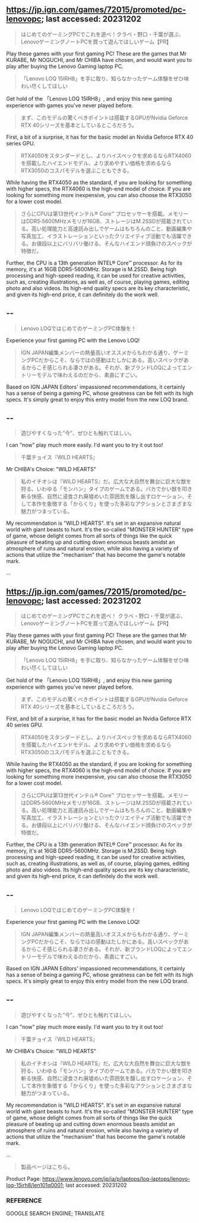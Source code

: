 ## https://jp.ign.com/games/72015/promoted/pc-lenovopc; last accessed: 20231202

> はじめてのゲーミングPCでこれを遊べ！クラベ・野口・千葉が選ぶ、LenovoゲーミングノートPCを買って遊んでほしいゲーム【PR】

Play these games with your first gaming PC! These are the games that Mr KURABE, Mr NOGUCHI, and Mr CHIBA have chosen, and would want you to play after buying the Lenovo Gaming laptop PC.

> 「Lenovo LOQ 15IRH8」を手に取り、知らなかったゲーム体験をぜひ味わい尽くしてほしい

Get hold of the 「Lenovo LOQ 15IRH8」, and enjoy this new gaming experience with games you've never played before.

> まず、このモデルの驚くべきポイントは搭載するGPUがNvidia Geforce RTX 40シリーズを基本としているところだろう。

First, a bit of a surprise, it has for the basic model an Nvidia Geforce RTX 40 series GPU.

> RTX4050をスタンダードとし、よりハイスペックを求めるならRTX4060を搭載したハイエンドモデル、より求めやすい価格を求めるならRTX3050のコスパモデルを選ぶこともできる。

While having the RTX4050 as the standard, if you are looking for something with higher specs, the RTX4060 is the high-end model of choice. If you are looking for something more inexpensive, you can also choose the RTX3050 for a lower cost model.

> さらにCPUは第13世代インテル® Core™ プロセッサーを搭載。メモリーはDDR5‐5600MHzメモリが16GB、ストレージはM.2SSDが搭載されている。高い処理能力と高速読み出しでゲームはもちろんのこと、動画編集や写真加工、イラストレーションといったクリエイティブ活動でも活躍できる。お値段以上にバリバリ働ける、そんなハイエンド顔負けのスペックが特徴だ。

Further, the CPU is a 13th generation INTEL® Core™ processor. As for its memory, it's at 16GB DDR5-5600MHz. Storage is M.2SSD. Being high processing and high-speed reading, it can be used for creative activities, such as, creating illustrations, as well as, of course, playing games, editing photo and also videos. Its high-end quality specs are its key characteristic, and given its high-end price, it can definitely do the work well.

## --

> Lenovo LOQではじめてのゲーミングPC体験を！

Experience your first gaming PC with the Lenovo LOQ!

> IGN JAPAN編集メンバーの熱量高いオススメからもわかる通り、ゲーミングPCだからこそ、ならではの感動はたしかにある。高いスペックがあるからこそ感じられる凄さがある。それが、新ブランドLOQによってエントリーモデルで味わえるのだから、素直にすごい。

Based on IGN JAPAN Editors' impassioned recommendations, it certainly has a sense of being a gaming PC, whose greatness can be felt with its high specs. It's simply great to enjoy this entry model from the new LOQ brand.

## --

> 遊びやすくなった”今”、ぜひとも触れてほしい。

I can "now" play much more easily. I'd want you to try it out too!

> 千葉チョイス『WILD HEARTS』

Mr CHIBA's Choice: "WILD HEARTS"

> 私のイチオシは『WILD HEARTS』だ。広大な大自然を舞台に巨大な獣を狩る、いわゆる「モンハン」タイプのゲームである。バカでかい獣を叩き斬る快感、自然に浸食され廃墟めいた雰囲気を醸し出すロケーション、そして本作を象徴する「からくり」を使った多彩なアクションとさまざまな魅力がつまっている。

My recommendation is "WILD HEARTS". It's set in an expansive natural world with giant beasts to hunt. It's the so-called "MONSTER HUNTER" type of game, whose delight comes from all sorts of things like the quick pleasure of beating up and cutting down enormous beasts amidst an atmosphere of ruins and natural erosion, while also having a variety of actions that utilize the "mechanism" that has become the game's notable mark.

...

## https://jp.ign.com/games/72015/promoted/pc-lenovopc; last accessed: 20231202

> はじめてのゲーミングPCでこれを遊べ！ クラベ・野口・千葉が選ぶ、LenovoゲーミングノートPCを買って遊んでほしいゲーム【PR】

Play these games with your first gaming PC! These are the games that Mr KURABE, Mr NOGUCHI, and Mr CHIBA have chosen, and would want you to play after buying the Lenovo Gaming laptop PC.

> 「Lenovo LOQ 15IRH8」を手に取り、知らなかったゲーム体験をぜひ味わい尽くしてほしい

Get hold of the 「Lenovo LOQ 15IRH8」, and enjoy this new gaming experience with games you've never played before.

> まず、このモデルの驚くべきポイントは搭載するGPUがNvidia Geforce RTX 40シリーズを基本としているところだろう。

First, and bit of a surprise, it has for the basic model an Nvidia Geforce RTX 40 series GPU.

> RTX4050をスタンダードとし、よりハイスペックを求めるならRTX4060を搭載したハイエンドモデル、より求めやすい価格を求めるならRTX3050のコスパモデルを選ぶこともできる。

While having the RTX4050 as the standard, if you are looking for something with higher specs, the RTX4060 is the high-end model of choice. If you are looking for something more inexpensive, you can also choose the RTX3050 for a lower cost model.

> さらにCPUは第13世代インテル® Core™ プロセッサーを搭載。メモリーはDDR5‐5600MHzメモリが16GB、ストレージはM.2SSDが搭載されている。高い処理能力と高速読み出しでゲームはもちろんのこと、動画編集や写真加工、イラストレーションといったクリエイティブ活動でも活躍できる。お値段以上にバリバリ働ける、そんなハイエンド顔負けのスペックが特徴だ。

Further, the CPU is a 13th generation INTEL® Core™ processor. As for its memory, it's at 16GB DDR5-5600MHz. Storage is M.2SSD. Being high processing and high-speed reading, it can be used for creative activities, such as, creating illustrations, as well as, of course, playing games, editing photo and also videos. Its high-end quality specs are its key characteristic, and given its high-end price, it can definitely do the work well.

## --

> Lenovo LOQではじめてのゲーミングPC体験を！

Experience your first gaming PC with the Lenovo LOQ!

> IGN JAPAN編集メンバーの熱量高いオススメからもわかる通り、ゲーミングPCだからこそ、ならではの感動はたしかにある。高いスペックがあるからこそ感じられる凄さがある。それが、新ブランドLOQによってエントリーモデルで味わえるのだから、素直にすごい。

Based on IGN JAPAN Editors' impassioned recommendations, it certainly has a sense of being a gaming PC, whose greatness can be felt with its high specs. It's simply great to enjoy this entry model from the new LOQ brand.

## --

> 遊びやすくなった”今”、ぜひとも触れてほしい。

I can "now" play much more easily. I'd want you to try it out too!

> 千葉チョイス『WILD HEARTS』

Mr CHIBA's Choice: "WILD HEARTS"

> 私のイチオシは『WILD HEARTS』だ。広大な大自然を舞台に巨大な獣を狩る、いわゆる「モンハン」タイプのゲームである。バカでかい獣を叩き斬る快感、自然に浸食され廃墟めいた雰囲気を醸し出すロケーション、そして本作を象徴する「からくり」を使った多彩なアクションとさまざまな魅力がつまっている。

My recommendation is "WILD HEARTS". It's set in an expansive natural world with giant beasts to hunt. It's the so-called "MONSTER HUNTER" type of game, whose delight comes from all sorts of things like the quick pleasure of beating up and cutting down enormous beasts amidst an atmosphere of ruins and natural erosion, while also having a variety of actions that utilize the "mechanism" that has become the game's notable mark.

...

> 製品ページはこちら。

Product Page: https://www.lenovo.com/jp/ja/p/laptops/loq-laptops/lenovo-loq-15irh8/len101q0001; last accessed: 20231202

### REFERENCE

GOOGLE SEARCH ENGINE; TRANSLATE


